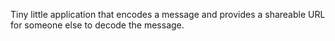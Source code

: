 Tiny little application that encodes a message and provides a shareable URL for someone else to decode the message.
